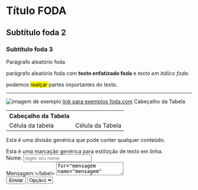 <html>

<body>
<h1>Título FODA</h1>
<h2>Subtítulo foda 2</h2>
<h3>Subtítulo foda 3</h3>
<p>Parágrafo aleatório foda</p>
<p>parágrafo aleatório foda com <strong> texto enfatizado foda</strong> e <em> texto em itálico foda</em>.</p>
<p>podemos <mark> realçar </mark> partes importantes do texto.</p>
<hr>
<img src="imagem.jpg" alt="imagem de exemplo">
<a href="https://www.exemplo.com">link para exemplos foda.com</a> 

<table>
  <tr>
     <th>Cabeçalho da Tabela</th>
     </th>Cabeçalho da Tabela</th>
  </tr>
  <tr>
    <td>Célula da tabela</td>
    <Td>Célula da Tabela</Td>
  </tr>
</table>

<div>
    <p>Esta é uma divisão genérica que pode conter qualquer conteúdo.</p>
    <span>Esta é uma marcação genérica para estilizção de texto em linha.</span>
</div>

<form>
    <label for="nome">Nome:</label>
    <input type="text" id="nome" name="nome" placeholder="digite seu nome">
    <br>
    <label for="mensagem">Mensagem:>/label> 
    <textarea>for="mensagem name="mensagem" rows="4" cols="50"></textarea>
    <br>
    <button type="submit">Enviar</button>
</form>
  <select>
     <option value="opção1">Opção1</option>
     <option value="opção2">Opção2</option>
     <option value="opção3">Opção3</option>
  </select>
</body>
      
</html>
